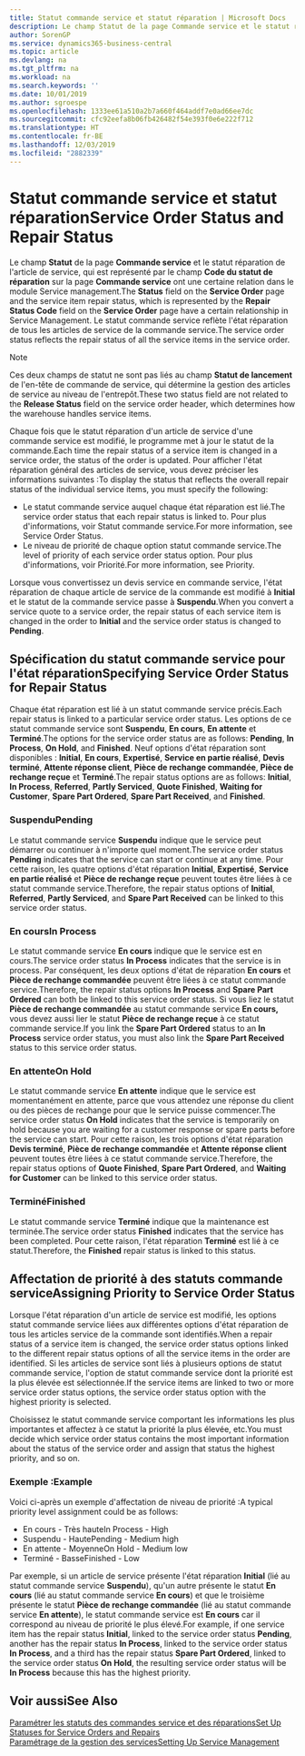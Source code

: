 ```yaml
---
title: Statut commande service et statut réparation | Microsoft Docs
description: Le champ Statut de la page Commande service et le statut réparation de l'article de service, qui est représenté par le champ Code du statut de réparation sur la page Commande service ont une certaine relation dans le module Service management. Le statut commande service reflète l'état réparation de tous les articles de service de la commande service.
author: SorenGP
ms.service: dynamics365-business-central
ms.topic: article
ms.devlang: na
ms.tgt_pltfrm: na
ms.workload: na
ms.search.keywords: ''
ms.date: 10/01/2019
ms.author: sgroespe
ms.openlocfilehash: 1333ee61a510a2b7a660f464addf7e0ad66ee7dc
ms.sourcegitcommit: cfc92eefa8b06fb426482f54e393f0e6e222f712
ms.translationtype: HT
ms.contentlocale: fr-BE
ms.lasthandoff: 12/03/2019
ms.locfileid: "2882339"
---
```

# <a name="service-order-status-and-repair-status"></a><span data-ttu-id="acc75-104">Statut commande service et statut réparation</span><span class="sxs-lookup"><span data-stu-id="acc75-104">Service Order Status and Repair Status</span></span>
<span data-ttu-id="acc75-105">Le champ **Statut** de la page **Commande service** et le statut réparation de l'article de service, qui est représenté par le champ **Code du statut de réparation** sur la page **Commande service** ont une certaine relation dans le module Service management.</span><span class="sxs-lookup"><span data-stu-id="acc75-105">The **Status** field on the **Service Order** page and the service item repair status, which is represented by the **Repair Status Code** field on the **Service Order** page have a certain relationship in Service Management.</span></span> <span data-ttu-id="acc75-106">Le statut commande service reflète l'état réparation de tous les articles de service de la commande service.</span><span class="sxs-lookup"><span data-stu-id="acc75-106">The service order status reflects the repair status of all the service items in the service order.</span></span>  

> [!NOTE]  
>  <span data-ttu-id="acc75-107">Ces deux champs de statut ne sont pas liés au champ **Statut de lancement** de l'en\-tête de commande de service, qui détermine la gestion des articles de service au niveau de l'entrepôt.</span><span class="sxs-lookup"><span data-stu-id="acc75-107">These two status field are not related to the **Release Status** field on the service order header, which determines how the warehouse handles service items.</span></span>  

 <span data-ttu-id="acc75-108">Chaque fois que le statut réparation d'un article de service d'une commande service est modifié, le programme met à jour le statut de la commande.</span><span class="sxs-lookup"><span data-stu-id="acc75-108">Each time the repair status of a service item is changed in a service order, the status of the order is updated.</span></span> <span data-ttu-id="acc75-109">Pour afficher l'état réparation général des articles de service, vous devez préciser les informations suivantes :</span><span class="sxs-lookup"><span data-stu-id="acc75-109">To display the status that reflects the overall repair status of the individual service items, you must specify the following:</span></span>  

* <span data-ttu-id="acc75-110">Le statut commande service auquel chaque état réparation est lié.</span><span class="sxs-lookup"><span data-stu-id="acc75-110">The service order status that each repair status is linked to.</span></span> <span data-ttu-id="acc75-111">Pour plus d'informations, voir Statut commande service.</span><span class="sxs-lookup"><span data-stu-id="acc75-111">For more information, see Service Order Status.</span></span>  
* <span data-ttu-id="acc75-112">Le niveau de priorité de chaque option statut commande service.</span><span class="sxs-lookup"><span data-stu-id="acc75-112">The level of priority of each service order status option.</span></span> <span data-ttu-id="acc75-113">Pour plus d'informations, voir Priorité.</span><span class="sxs-lookup"><span data-stu-id="acc75-113">For more information, see Priority.</span></span>  

 <span data-ttu-id="acc75-114">Lorsque vous convertissez un devis service en commande service, l'état réparation de chaque article de service de la commande est modifié à **Initial** et le statut de la commande service passe à **Suspendu**.</span><span class="sxs-lookup"><span data-stu-id="acc75-114">When you convert a service quote to a service order, the repair status of each service item is changed in the order to **Initial** and the service order status is changed to **Pending**.</span></span>  

## <a name="specifying-service-order-status-for-repair-status"></a><span data-ttu-id="acc75-115">Spécification du statut commande service pour l'état réparation</span><span class="sxs-lookup"><span data-stu-id="acc75-115">Specifying Service Order Status for Repair Status</span></span>  
<span data-ttu-id="acc75-116">Chaque état réparation est lié à un statut commande service précis.</span><span class="sxs-lookup"><span data-stu-id="acc75-116">Each repair status is linked to a particular service order status.</span></span> <span data-ttu-id="acc75-117">Les options de ce statut commande service sont **Suspendu**, **En cours**, **En attente** et **Terminé**.</span><span class="sxs-lookup"><span data-stu-id="acc75-117">The options for the service order status are as follows: **Pending**, **In Process**, **On Hold**, and **Finished**.</span></span> <span data-ttu-id="acc75-118">Neuf options d'état réparation sont disponibles : **Initial**, **En cours**, **Expertisé**, **Service en partie réalisé**, **Devis terminé**, **Attente réponse client**, **Pièce de rechange commandée**, **Pièce de rechange reçue** et **Terminé**.</span><span class="sxs-lookup"><span data-stu-id="acc75-118">The repair status options are as follows: **Initial**, **In Process**, **Referred**, **Partly Serviced**, **Quote Finished**, **Waiting for Customer**, **Spare Part Ordered**, **Spare Part Received**, and **Finished**.</span></span>  

### <a name="pending"></a><span data-ttu-id="acc75-119">Suspendu</span><span class="sxs-lookup"><span data-stu-id="acc75-119">Pending</span></span>  
<span data-ttu-id="acc75-120">Le statut commande service **Suspendu** indique que le service peut démarrer ou continuer à n'importe quel moment.</span><span class="sxs-lookup"><span data-stu-id="acc75-120">The service order status **Pending** indicates that the service can start or continue at any time.</span></span> <span data-ttu-id="acc75-121">Pour cette raison, les quatre options d'état réparation **Initial**, **Expertisé**, **Service en partie réalisé** et **Pièce de rechange reçue** peuvent toutes être liées à ce statut commande service.</span><span class="sxs-lookup"><span data-stu-id="acc75-121">Therefore, the repair status options of **Initial**, **Referred**, **Partly Serviced**, and **Spare Part Received** can be linked to this service order status.</span></span>  

### <a name="in-process"></a><span data-ttu-id="acc75-122">En cours</span><span class="sxs-lookup"><span data-stu-id="acc75-122">In Process</span></span>  
<span data-ttu-id="acc75-123">Le statut commande service **En cours** indique que le service est en cours.</span><span class="sxs-lookup"><span data-stu-id="acc75-123">The service order status **In Process** indicates that the service is in process.</span></span> <span data-ttu-id="acc75-124">Par conséquent, les deux options d'état de réparation **En cours** et **Pièce de rechange commandée** peuvent être liées à ce statut commande service.</span><span class="sxs-lookup"><span data-stu-id="acc75-124">Therefore, the repair status options **In Process** and **Spare Part Ordered** can both be linked to this service order status.</span></span> <span data-ttu-id="acc75-125">Si vous liez le statut **Pièce de rechange commandée** au statut commande service **En cours,** vous devez aussi lier le statut **Pièce de rechange reçue** à ce statut commande service.</span><span class="sxs-lookup"><span data-stu-id="acc75-125">If you link the **Spare Part Ordered** status to an **In Process** service order status, you must also link the **Spare Part Received** status to this service order status.</span></span>  

### <a name="on-hold"></a><span data-ttu-id="acc75-126">En attente</span><span class="sxs-lookup"><span data-stu-id="acc75-126">On Hold</span></span>  
<span data-ttu-id="acc75-127">Le statut commande service **En attente** indique que le service est momentanément en attente, parce que vous attendez une réponse du client ou des pièces de rechange pour que le service puisse commencer.</span><span class="sxs-lookup"><span data-stu-id="acc75-127">The service order status **On Hold** indicates that the service is temporarily on hold because you are waiting for a customer response or spare parts before the service can start.</span></span> <span data-ttu-id="acc75-128">Pour cette raison, les trois options d'état réparation **Devis terminé**, **Pièce de rechange commandée** et **Attente réponse client** peuvent toutes être liées à ce statut commande service.</span><span class="sxs-lookup"><span data-stu-id="acc75-128">Therefore, the repair status options of **Quote Finished**, **Spare Part Ordered**, and **Waiting for Customer** can be linked to this service order status.</span></span>  

### <a name="finished"></a><span data-ttu-id="acc75-129">Terminé</span><span class="sxs-lookup"><span data-stu-id="acc75-129">Finished</span></span>  
<span data-ttu-id="acc75-130">Le statut commande service **Terminé** indique que la maintenance est terminée.</span><span class="sxs-lookup"><span data-stu-id="acc75-130">The service order status **Finished** indicates that the service has been completed.</span></span> <span data-ttu-id="acc75-131">Pour cette raison, l'état réparation **Terminé** est lié à ce statut.</span><span class="sxs-lookup"><span data-stu-id="acc75-131">Therefore, the **Finished** repair status is linked to this status.</span></span>  

## <a name="assigning-priority-to-service-order-status"></a><span data-ttu-id="acc75-132">Affectation de priorité à des statuts commande service</span><span class="sxs-lookup"><span data-stu-id="acc75-132">Assigning Priority to Service Order Status</span></span>  
<span data-ttu-id="acc75-133">Lorsque l'état réparation d'un article de service est modifié, les options statut commande service liées aux différentes options d'état réparation de tous les articles service de la commande sont identifiés.</span><span class="sxs-lookup"><span data-stu-id="acc75-133">When a repair status of a service item is changed, the service order status options linked to the different repair status options of all the service items in the order are identified.</span></span> <span data-ttu-id="acc75-134">Si les articles de service sont liés à plusieurs options de statut commande service, l'option de statut commande service dont la priorité est la plus élevée est sélectionnée.</span><span class="sxs-lookup"><span data-stu-id="acc75-134">If the service items are linked to two or more service order status options, the service order status option with the highest priority is selected.</span></span>  

<span data-ttu-id="acc75-135">Choisissez le statut commande service comportant les informations les plus importantes et affectez à ce statut la priorité la plus élevée, etc.</span><span class="sxs-lookup"><span data-stu-id="acc75-135">You must decide which service order status contains the most important information about the status of the service order and assign that status the highest priority, and so on.</span></span>  

### <a name="example"></a><span data-ttu-id="acc75-136">Exemple :</span><span class="sxs-lookup"><span data-stu-id="acc75-136">Example</span></span>  
<span data-ttu-id="acc75-137">Voici ci-après un exemple d'affectation de niveau de priorité :</span><span class="sxs-lookup"><span data-stu-id="acc75-137">A typical priority level assignment could be as follows:</span></span>  

* <span data-ttu-id="acc75-138">En cours - Très haute</span><span class="sxs-lookup"><span data-stu-id="acc75-138">In Process - High</span></span>  
* <span data-ttu-id="acc75-139">Suspendu - Haute</span><span class="sxs-lookup"><span data-stu-id="acc75-139">Pending - Medium high</span></span>  
* <span data-ttu-id="acc75-140">En attente - Moyenne</span><span class="sxs-lookup"><span data-stu-id="acc75-140">On Hold - Medium low</span></span>  
* <span data-ttu-id="acc75-141">Terminé - Basse</span><span class="sxs-lookup"><span data-stu-id="acc75-141">Finished - Low</span></span>  

<span data-ttu-id="acc75-142">Par exemple, si un article de service présente l'état réparation **Initial** (lié au statut commande service **Suspendu**), qu'un autre présente le statut **En cours** (lié au statut commande service **En cours**) et que le troisième présente le statut **Pièce de rechange commandée** (lié au statut commande service **En attente**), le statut commande service est **En cours** car il correspond au niveau de priorité le plus élevé.</span><span class="sxs-lookup"><span data-stu-id="acc75-142">For example, if one service item has the repair status **Initial**, linked to the service order status **Pending**, another has the repair status **In Process**, linked to the service order status **In Process**, and a third has the repair status **Spare Part Ordered**, linked to the service order status **On Hold**, the resulting service order status will be **In Process** because this has the highest priority.</span></span>  

## <a name="see-also"></a><span data-ttu-id="acc75-143">Voir aussi</span><span class="sxs-lookup"><span data-stu-id="acc75-143">See Also</span></span>  
[<span data-ttu-id="acc75-144">Paramétrer les statuts des commandes service et des réparations</span><span class="sxs-lookup"><span data-stu-id="acc75-144">Set Up Statuses for Service Orders and Repairs</span></span>](service-order-repair-status.md)  
[<span data-ttu-id="acc75-145">Paramétrage de la gestion des services</span><span class="sxs-lookup"><span data-stu-id="acc75-145">Setting Up Service Management</span></span>](service-setup-service.md)  
